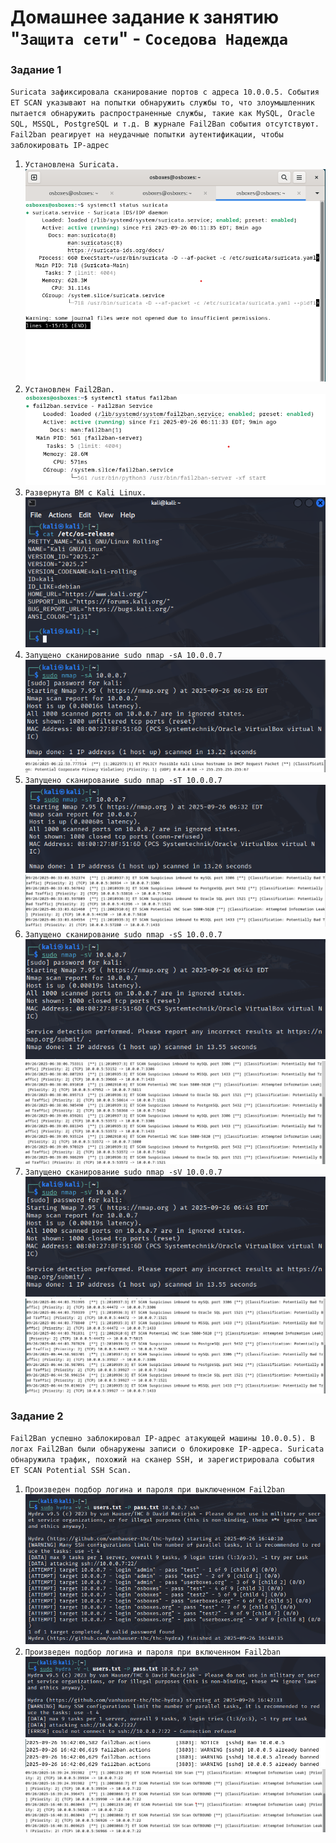 # Домашнее задание к занятию "`Защита сети`" - `Соседова Надежда`

### Задание 1

`Suricata зафиксировала сканирование портов с адреса 10.0.0.5. События ET SCAN указывают на попытки обнаружить службы то, что злоумышленник пытается обнаружить распространенные службы, такие как MySQL, Oracle SQL, MSSQL, PostgreSQL и т.д.
В журнале Fail2Ban события отсутствуют. Fail2ban реагирует на неудачные попытки аутентификации, чтобы заблокировать IP-адрес`

1. `Установлена Suricata.`
    ![Suricata](img/Suricata.png)
2. `Установлен Fail2Ban.`
    ![Fail2ban](img/Fail2ban.png)
3. `Развернута ВМ с Kali Linux.`
    ![Fail2ban](img/Kali.png)
4. `Запущено сканирование sudo nmap -sA 10.0.0.7`
    ![Fail2ban](img/Cканирование%20sudo%20nmap%20-sA.png)
    ![Fail2ban](img/Результаты%20сканирования%20sudo%20nmap%20-sA.png)
5. `Запущено сканирование sudo nmap -sT 10.0.0.7`
    ![Fail2ban](img/Сканирование%20sudo%20nmap%20-sT.png)
    ![Fail2ban](img/Рехзультаты%20сканирования%20sudo%20nmap%20-sT.png)
6. `Запущено сканирование sudo nmap -sS 10.0.0.7`
    ![Fail2ban](img/Сканирование%20sudo%20nmap%20-sV%2010.0.0.7.png)
    ![Fail2ban](img/Результаты%20сканирования%20sudo%20nmap%20-sS%2010.0.0.7.png)
7. `Запущено сканирование sudo nmap -sV 10.0.0.7`
    ![Fail2ban](img/Сканирование%20sudo%20nmap%20-sV%2010.0.0.7.png)
    ![Fail2ban](img/Результаты%20сканирования%20sudo%20nmap%20-sV%2010.0.0.7.png)

### Задание 2

`Fail2Ban успешно заблокировал IP-адрес атакующей машины 10.0.0.5). В логах Fail2Ban были обнаружены записи о блокировке IP-адреса. Suricata обнаружила трафик, похожий на сканер SSH, и зарегистрировала события ET SCAN Potential SSH Scan.`

1. `Произведен подбор логина и пароля при выключенном Fail2ban`
![Hydra1](img/Hydra_without%20fail2ban.png)
2. `Произведен подбор логина и пароля при включенном Fail2ban`
![Hydra2](img/Hydra_with%20fail2ban.png)
![Hydra2](img/Fail2ban_block.png)
![Hydra2](img/Suricata_log.png)
